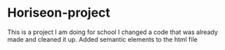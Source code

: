 # Horiseon-project
This is a project I am doing for school
I changed a code that was already made and cleaned it up.
Added semantic elements to the html file
